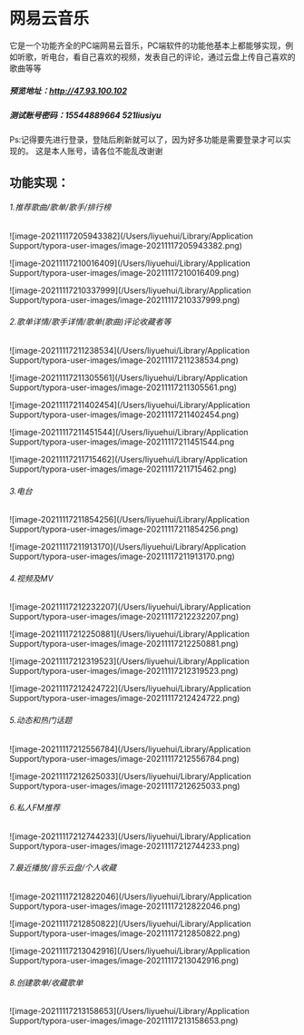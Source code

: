 # 网易云音乐

它是一个功能齐全的PC端网易云音乐，PC端软件的功能他基本上都能够实现，例如听歌，听电台，看自己喜欢的视频，发表自己的评论，通过云盘上传自己喜欢的歌曲等等

##### 预览地址：http://47.93.100.102

##### 测试账号密码：15544889664    521liusiyu

Ps:记得要先进行登录，登陆后刷新就可以了，因为好多功能是需要登录才可以实现的。  这是本人账号，请各位不能乱改谢谢

## 功能实现：

###### 1.推荐歌曲/歌单/歌手/排行榜

![image-20211117205943382](/Users/liyuehui/Library/Application Support/typora-user-images/image-20211117205943382.png)

![image-20211117210016409](/Users/liyuehui/Library/Application Support/typora-user-images/image-20211117210016409.png)

![image-20211117210337999](/Users/liyuehui/Library/Application Support/typora-user-images/image-20211117210337999.png)

###### 2.歌单详情/歌手详情/歌单(歌曲)评论收藏者等

![image-20211117211238534](/Users/liyuehui/Library/Application Support/typora-user-images/image-20211117211238534.png)

![image-20211117211305561](/Users/liyuehui/Library/Application Support/typora-user-images/image-20211117211305561.png)

![image-20211117211402454](/Users/liyuehui/Library/Application Support/typora-user-images/image-20211117211402454.png)

![image-20211117211451544](/Users/liyuehui/Library/Application Support/typora-user-images/image-20211117211451544.png

![image-20211117211715462](/Users/liyuehui/Library/Application Support/typora-user-images/image-20211117211715462.png)

###### 3.电台

![image-20211117211854256](/Users/liyuehui/Library/Application Support/typora-user-images/image-20211117211854256.png)

![image-20211117211913170](/Users/liyuehui/Library/Application Support/typora-user-images/image-20211117211913170.png)

###### 4.视频及MV

![image-20211117212232207](/Users/liyuehui/Library/Application Support/typora-user-images/image-20211117212232207.png)

![image-20211117212250881](/Users/liyuehui/Library/Application Support/typora-user-images/image-20211117212250881.png)

![image-20211117212319523](/Users/liyuehui/Library/Application Support/typora-user-images/image-20211117212319523.png)

![image-20211117212424722](/Users/liyuehui/Library/Application Support/typora-user-images/image-20211117212424722.png)

###### 5.动态和热门话题

![image-20211117212556784](/Users/liyuehui/Library/Application Support/typora-user-images/image-20211117212556784.png)

![image-20211117212625033](/Users/liyuehui/Library/Application Support/typora-user-images/image-20211117212625033.png)

###### 6.私人FM推荐

![image-20211117212744233](/Users/liyuehui/Library/Application Support/typora-user-images/image-20211117212744233.png)

###### 7.最近播放/音乐云盘/个人收藏

![image-20211117212822046](/Users/liyuehui/Library/Application Support/typora-user-images/image-20211117212822046.png)

![image-20211117212850822](/Users/liyuehui/Library/Application Support/typora-user-images/image-20211117212850822.png)

![image-20211117213042916](/Users/liyuehui/Library/Application Support/typora-user-images/image-20211117213042916.png)

###### 8.创建歌单/收藏歌单

![image-20211117213158653](/Users/liyuehui/Library/Application Support/typora-user-images/image-20211117213158653.png)


